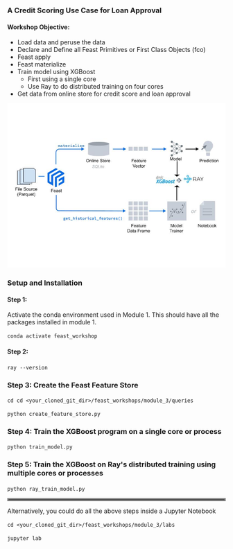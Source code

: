 ### A Credit Scoring Use Case for Loan Approval

#### Workshop Objective:

 * Load data and peruse the data
 * Declare and Define all Feast Primitives or First Class Objects (fco)
 * Feast apply
 * Feast materialize
 * Train model using XGBoost 
   * First using a single core
   * Use Ray to do distributed training on four cores
 * Get data from online store for credit score and loan approval 

![](images/feast_ray_xgboost.png)


### Setup and Installation

#### Step 1:
Activate the conda environment used in Module 1. This should have all the packages
installed in module 1.

``` conda activate feast_workshop ```
#### Step 2:
``` ray --version ```

### Step 3: Create the Feast Feature Store 
```cd cd <your_cloned_git_dir>/feast_workshops/module_3/queries```

```python create_feature_store.py```

### Step 4: Train the XGBoost program on a single core or process

```python train_model.py```

### Step 5: Train the XGBoost on Ray's distributed training using multiple cores or processes

```python ray_train_model.py```

<hr style="border:3px solid gray"> </hr>

Alternatively, you could do all the above steps inside a Jupyter Notebook

```cd <your_cloned_git_dir>/feast_workshops/module_3/labs```

```jupyter lab```
